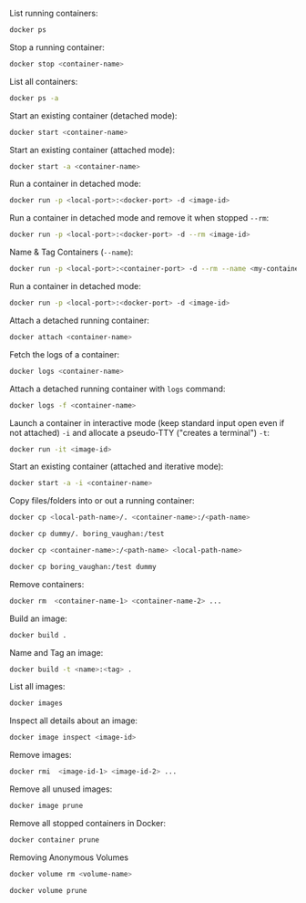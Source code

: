 List running containers:

```sh
docker ps
```

Stop a running container:

```sh
docker stop <container-name>
```

List all containers:

```sh
docker ps -a
```

Start an existing container (detached mode):

```sh
docker start <container-name>
```

Start an existing container (attached mode):

```sh
docker start -a <container-name>
```

Run a container in detached mode:

```sh
docker run -p <local-port>:<docker-port> -d <image-id>
```

Run a container in detached mode and remove it when stopped `--rm`:

```sh
docker run -p <local-port>:<docker-port> -d --rm <image-id>
```

Name & Tag Containers (`--name`):

```sh
docker run -p <local-port>:<container-port> -d --rm --name <my-container-name> <image-id>
```

Run a container in detached mode:

```sh
docker run -p <local-port>:<docker-port> -d <image-id>
```

Attach a detached running container:

```sh
docker attach <container-name>
```

Fetch the logs of a container:

```sh
docker logs <container-name>
```

Attach a detached running container with `logs` command:

```sh
docker logs -f <container-name>
```

Launch a container in interactive mode (keep standard input open even if not attached) `-i` and allocate a pseudo-TTY ("creates a terminal") `-t`:

```sh
docker run -it <image-id>
```

Start an existing container (attached and iterative mode):

```sh
docker start -a -i <container-name>
```

Copy files/folders into or out a running container:

```sh
docker cp <local-path-name>/. <container-name>:/<path-name>

docker cp dummy/. boring_vaughan:/test
```

```sh
docker cp <container-name>:/<path-name> <local-path-name>

docker cp boring_vaughan:/test dummy
```

Remove containers:

```sh
docker rm  <container-name-1> <container-name-2> ...
```

Build an image:

```sh
docker build .
```

Name and Tag an image:

```sh
docker build -t <name>:<tag> .
```

List all images:

```sh
docker images
```

Inspect all details about an image:

```sh
docker image inspect <image-id>
```

Remove images:

```sh
docker rmi  <image-id-1> <image-id-2> ...
```

Remove all unused images:

```sh
docker image prune
```

Remove all stopped containers in Docker:

```sh
docker container prune
```

Removing Anonymous Volumes

```sh
docker volume rm <volume-name>
```

```sh
docker volume prune
```
